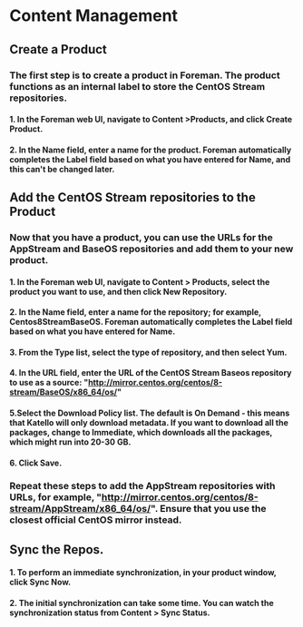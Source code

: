 # Content Management

## Create a Product

### The first step is to create a product in Foreman. The product functions as an internal label to store the CentOS Stream repositories.

#### 1. In the Foreman web UI, navigate to Content >Products, and click Create Product.
#### 2. In the Name field, enter a name for the product. Foreman automatically completes the Label field based on what you have entered for Name, and this can't be changed later.




## Add the CentOS Stream repositories to the Product

### Now that you have a product, you can use the URLs for the AppStream and BaseOS repositories and add them to your new product.

#### 1. In the Foreman web UI, navigate to Content > Products, select the product you want to use, and then click New Repository.
#### 2. In the Name field, enter a name for the repository; for example, Centos8StreamBaseOS. Foreman automatically completes the Label field based on what you have entered for Name.
#### 3. From the Type list, select the type of repository, and then select Yum.
#### 4. In the URL field, enter the URL of the CentOS Stream Baseos repository to use as a source: "http://mirror.centos.org/centos/8-stream/BaseOS/x86_64/os/"
#### 5.Select the Download Policy list. The default is On Demand - this means that Katello will only download metadata. If you want to download all the packages, change to Immediate, which downloads all the packages, which might run into 20-30 GB.
#### 6. Click Save.


### Repeat these steps to add the AppStream repositories with URLs, for example, "http://mirror.centos.org/centos/8-stream/AppStream/x86_64/os/". Ensure that you use the closest official CentOS mirror instead.

## Sync the Repos.

#### 1. To perform an immediate synchronization, in your product window, click Sync Now. 

#### 2. The initial synchronization can take some time. You can watch the synchronization status from Content > Sync Status.

